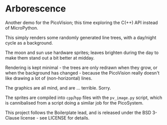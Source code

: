 # Arborescence

Another demo for the PicoVision; this time exploring the C(++) API instead of
MicroPython.

This simply renders some randomly generated line trees, with a day/night cycle
as a background.

The moon and sun use hardware sprites; leaves brighten during the day to make
them stand out a bit better at midday.

Rendering is kept minimal - the trees are only redrawn when they grow, or when
the background has changed - because the PicoVision really doesn't like drawing
a lot of (non-horizontal) lines.

The graphics are all mind, and are ... terrible. Sorry.

The sprites are compiled into `cpp`/`hpp` files with the `pv_image.py` script,
which is cannibalised from a script doing a similar job for the PicoSystem.

This project follows the Boilerplate lead, and is released under the BSD 3-Clause
license - see LICENSE for details.
